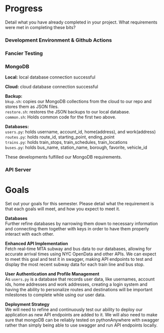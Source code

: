 # Progress

Detail what you have already completed in your project. What requirements were met in completing these bits?

### Development Environment & Github Actions

### Fancier Testing

### MongoDB

**Local:** local database connection successful <br>

**Cloud:** cloud database connection successful <br>

**Backup:** <br>
`bkup.sh`: copies our MongoDB collections from the cloud to our repo and stores them as JSON files. <br>
`restore.sh`: restores the JSON backups to our local database. <br>
`common.sh`: Holds common code for the first two above. <br>

**Databases:** <br>
`users.py`: holds username, account_id, home(address), and work(address) <br>
`routes.py`: holds route_id, starting_point, ending_point <br>
`trains.py`: holds train_stops, train_schedules, train_locations <br>
`buses.py`: holds bus_name, station_name, borough, favorite, vehicle_id <br>

These developments fulfilled our MongoDB requirements.

### API Server

# Goals

Set out your goals for this semester. Please detail what the requirement is that each goals will meet, and how you expect to meet it.

**Databases** <br>
Further refine databases by narrowing them down to necessary information and connecting them together with keys in order to have them properly interact with each other.

**Enhanced API Implementation** <br>
Fetch real-time MTA subway and bus data to our databases, allowing for accurate arrival times using NYC OpenData and other APIs. We can expect to meet this goal and test it in swagger, making API endpoints to test and display the most recent subway data for each train line and bus stop.

**User Authentication and Profile Management** <br>
As `users.py` is a database that records user data, like usernames, account ids, home addresses and work addresses, creating a login system and having the ability to personalize routes and destinations will be important milestones to complete while using our user data.

**Deployment Strategy** <br>
We will need to refine and continuously test our ability to deploy our application as new API endpoints are added to it. We will also need to make sure that mongoDB can be reliably tested on pythonAnywhere with swagger rather than simply being able to use swagger and run API endpoints locally.
